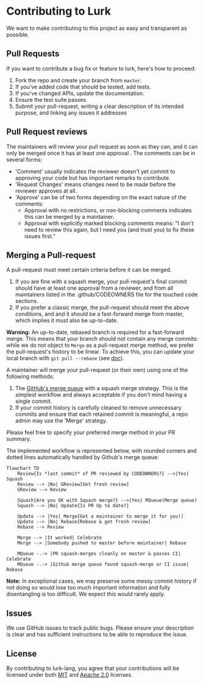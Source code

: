# Contributing to Lurk

We want to make contributing to this project as easy and transparent as possible.

## Pull Requests
If you want to contribute a bug fix or feature to lurk, here's how to proceed:

1. Fork the repo and create your branch from `master`.
2. If you've added code that should be tested, add tests.
3. If you've changed APIs, update the documentation.
4. Ensure the test suite passes.
5. Submit your pull-request, writing a clear description of its intended purpose, and linking any issues it addresses

## Pull Request reviews

The maintainers will review your pull request as soon as they can, and it can only be merged once it has at least one approval . The comments can be in several forms:

- 'Comment' usually indicates the reviewer doesn't yet commit to approving your code but has important remarks to contribute.
- 'Request Changes' means changes need to be made before the reviewer approves at all.
- 'Approve' can be of two forms depending on the exact nature of the comments:
    -  Approval with no restrictions, or non-blocking comments indicates this can be merged by a maintainer.
    -  Approval with explicitly marked blocking comments means: "I don't need to review this again, but I need you (and trust you) to fix these issues first."

## Merging a Pull-request

A pull-request must meet certain criteria before it can be merged.

1. If you are fine with a squash merge, your pull-request's final commit should have at least one approval from a reviewer, and from all maintainers listed in the .github/CODEOWNERS file for the touched code sections.
2. If you prefer a classic merge, the pull-request should meet the above conditions, and and it should be a fast-forward merge from master, which implies it must also be up-to-date.

**Warning:** An up-to-date, rebased branch is required for a fast-forward merge. This means that your branch should not contain any merge commits: while we do not object to `Merge` as a pull-request merge method, we prefer the pull-request's history to be linear. To achieve this, you can update your local branch with `git pull --rebase` (see [doc](https://www.git-scm.com/docs/git-pull)).

A maintainer will merge your pull-request (or their own) using one of the following methods:
1.  The [GitHub's merge queue](https://github.blog/changelog/2023-02-08-pull-request-merge-queue-public-beta/) with a squash merge strategy. This is the simplest workflow and always acceptable if you don't mind having a single commit.
2.  If your commit history is carefully cleaned to remove unnecessary commits and ensure that each retained commit is meaningful, a repo admin may use the 'Merge' strategy.

Please feel free to specify your preferred merge method in your PR summary.

The implemented workflow is represented below, with rounded corners and dotted lines automatically handled by Github's merge queue:
```mermaid
flowchart TD
    Review{Is *last commit* of PR reviewed by CODEOWNERS?} -->|Yes| Squash
    Review --> |No| GReview[Get fresh review]
    GReview --> Review

    Squash{Are you OK with Squash merge?} -->|Yes| MQueue(Merge queue)
    Squash --> |No| Update{Is PR Up to date?}

    Update --> |Yes| Merge[Get a maintainer to merge it for you!]
    Update --> |No| Rebase[Rebase & get fresh review]
    Rebase --> Review

    Merge --> |It worked| Celebrate
    Merge --> |Somebody pushed to master before maintainer| Rebase

    MQueue -.-> |PR squash-merges cleanly on master & passes CI| Celebrate
    MQueue -.-> |Github merge queue found squash-merge or CI issue| Rebase
```

**Note:** In exceptional cases, we may preserve some messy commit history if not doing so would lose too much important information and fully disentangling is too difficult. We expect this would rarely apply.

## Issues
We use GitHub issues to track public bugs. Please ensure your description is clear and has sufficient instructions to be able to reproduce the issue.

## License
By contributing to lurk-lang, you agree that your contributions will be licensed under both [MIT](https://opensource.org/licenses/MIT) and [Apache 2.0](http://www.apache.org/licenses/LICENSE-2.0) licenses.
